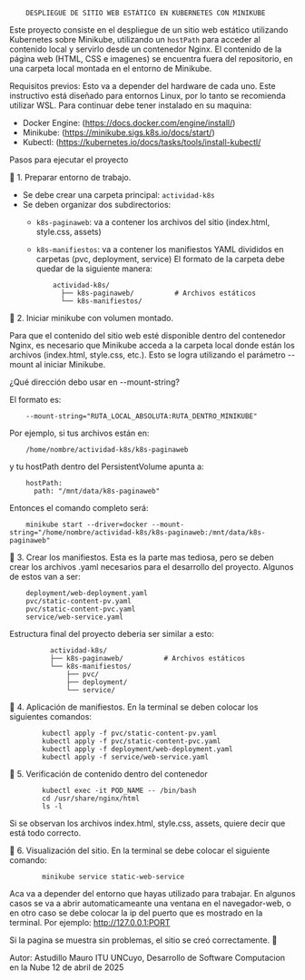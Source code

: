         DESPLIEGUE DE SITIO WEB ESTÁTICO EN KUBERNETES CON MINIKUBE

Este proyecto consiste en el despliegue de un sitio web estático utilizando Kubernetes sobre Minikube, utilizando un `hostPath` para acceder al contenido local y servirlo desde un contenedor Nginx.
El contenido de la página web (HTML, CSS e imagenes) se encuentra fuera del repositorio, en una carpeta local montada en el entorno de Minikube.

Requisitos previos:
Esto va a depender del hardware de cada uno. Este instructivo está diseñado para entornos Linux, por lo tanto se recomienda utilizar WSL.
Para continuar debe tener instalado en su maquina:
- Docker Engine: (https://docs.docker.com/engine/install/)
- Minikube: (https://minikube.sigs.k8s.io/docs/start/)
- Kubectl: (https://kubernetes.io/docs/tasks/tools/install-kubectl/

Pasos para ejecutar el proyecto

🚀 1. Preparar entorno de trabajo.

- Se debe crear una carpeta principal: `actividad-k8s`
- Se deben organizar dos subdirectorios:
  - `k8s-paginaweb`: va a contener los archivos del sitio (index.html, style.css, assets)
  - `k8s-manifiestos`: va a contener los manifiestos YAML divididos en carpetas (pvc, deployment, service)
El formato de la carpeta debe quedar de la siguiente manera:

            actividad-k8s/
              ├── k8s-paginaweb/          # Archivos estáticos
              └── k8s-manifiestos/

🚀 2. Iniciar minikube con volumen montado.

Para que el contenido del sitio web esté disponible dentro del contenedor Nginx, es necesario que Minikube acceda a la carpeta local donde están los archivos (index.html, style.css, etc.).
Esto se logra utilizando el parámetro --mount al iniciar Minikube.

¿Qué dirección debo usar en --mount-string?

El formato es:
       
        --mount-string="RUTA_LOCAL_ABSOLUTA:RUTA_DENTRO_MINIKUBE"

Por ejemplo, si tus archivos están en:
       
        /home/nombre/actividad-k8s/k8s-paginaweb

y tu hostPath dentro del PersistentVolume apunta a:
       
        hostPath:
          path: "/mnt/data/k8s-paginaweb"

Entonces el comando completo será:

        minikube start --driver=docker --mount-string="/home/nombre/actividad-k8s/k8s-paginaweb:/mnt/data/k8s-paginaweb"

🚀 3. Crear los manifiestos.
   Esta es la parte mas tediosa, pero se deben crear los archivos .yaml necesarios para el desarrollo del proyecto. Algunos de estos van a ser:

        deployment/web-deployment.yaml
        pvc/static-content-pv.yaml
        pvc/static-content-pvc.yaml
        service/web-service.yaml
Estructura final del proyecto deberia ser similar a esto:

              actividad-k8s/
              ├── k8s-paginaweb/          # Archivos estáticos
              └── k8s-manifiestos/
                  ├── pvc/
                  ├── deployment/
                  └── service/

🚀 4. Aplicación de manifiestos.
   En la terminal se deben colocar los siguientes comandos:

            kubectl apply -f pvc/static-content-pv.yaml
            kubectl apply -f pvc/static-content-pvc.yaml
            kubectl apply -f deployment/web-deployment.yaml
            kubectl apply -f service/web-service.yaml

🚀 5. Verificación de contenido dentro del contenedor

            kubectl exec -it POD_NAME -- /bin/bash
            cd /usr/share/nginx/html
            ls -l
Si se observan los archivos index.html, style.css, assets, quiere decir que está todo correcto.

🚀 6. Visualización del sitio.
   En la terminal se debe colocar el siguiente comando:

            minikube service static-web-service

Aca va a depender del entorno que hayas utilizado para trabajar. En algunos casos se va a abrir automaticameante una ventana en el navegador-web, o en otro caso se debe colocar la ip del puerto que es mostrado en la terminal.
Por ejemplo: http://127.0.0.1:PORT

Si la pagina se muestra sin problemas, el sitio se creó correctamente. 🎉

Autor:
Astudillo Mauro
ITU UNCuyo, Desarrollo de Software
Computacion en la Nube
12 de abril de 2025
